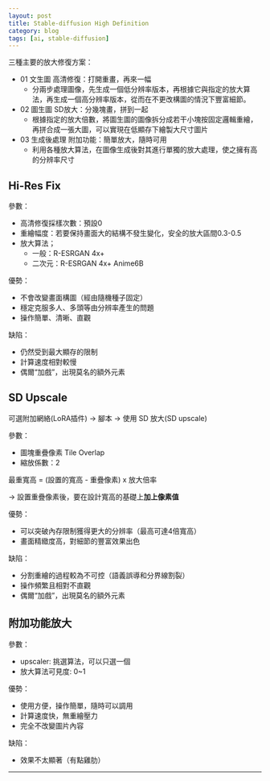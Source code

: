 ```yaml
---
layout: post
title: Stable-diffusion High Definition
category: blog
tags: [ai, stable-diffusion]
---
```


三種主要的放大修復方案：
- 01 文生圖 高清修復：打開重畫，再來一幅
  - 分兩步處理圖像，先生成一個低分辨率版本，再根據它與指定的放大算法，再生成一個高分辨率版本，從而在不更改構圖的情況下豐富細節。
- 02 圖生圖 SD放大：分幾塊畫，拼到一起
  - 根據指定的放大倍數，將圖生圖的圖像拆分成若干小塊按固定邏輯重繪，再拼合成一張大圖，可以實現在低顯存下繪製大尺寸圖片
- 03 生成後處理 附加功能：簡單放大，隨時可用
  - 利用各種放大算法，在圖像生成後對其進行單獨的放大處理，使之擁有高的分辨率尺寸

## Hi-Res Fix

參數：
- 高清修復採樣次數：預設0
- 重繪幅度：若要保持畫面大的結構不發生變化，安全的放大區間0.3-0.5
- 放大算法；
  - 一般：R-ESRGAN 4x+
  - 二次元：R-ESRGAN 4x+ Anime6B

優勢：
- 不會改變畫面構圖（經由隨機種子固定）
- 穩定克服多人、多頭等由分辨率產生的問題
- 操作簡單、清晰、直觀

缺陷：
- 仍然受到最大顯存的限制
- 計算速度相對較慢
- 偶爾“加戲”，出現莫名的額外元素

## SD Upscale

可選附加網絡(LoRA插件) → 腳本 → 使用 SD 放大(SD upscale)

參數：
- 圖塊重疊像素 Tile Overlap
- 縮放係數：2

最重寬高 = (設置的寬高 - 重疊像素) x 放大倍率

→ 設置重疊像素後，要在設計寬高的基礎上**加上像素值**

優勢：
- 可以突破內存限制獲得更大的分辨率（最高可達4倍寬高）
- 畫面精緻度高，對細節的豐富效果出色

缺陷：
- 分割重繪的過程較為不可控（語義誤導和分界線割裂）
- 操作頻繁且相對不直觀
- 偶爾“加戲”，出現莫名的額外元素

## 附加功能放大

參數：
- upscaler: 挑選算法，可以只選一個
- 放大算法可見度: 0~1

優勢：
- 使用方便，操作簡單，隨時可以調用
- 計算速度快，無重繪壓力
- 完全不改變圖片內容

缺陷：
- 效果不太顯著（有點雞肋）

---